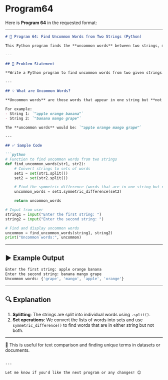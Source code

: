 # Program64
Here is **Program 64** in the requested format:

---

```markdown
# 📝 Program 64: Find Uncommon Words from Two Strings (Python)

This Python program finds the **uncommon words** between two strings, meaning it identifies words that are present in **only one of the two strings**.

---

## 📌 Problem Statement

**Write a Python program to find uncommon words from two given strings.**

---

## 💡 What are Uncommon Words?

**Uncommon words** are those words that appear in one string but **not in both**. If a word appears in both strings, it is not considered uncommon.

For example:
- String 1: `"apple orange banana"`
- String 2: `"banana mango grape"`

The **uncommon words** would be: `"apple orange mango grape"`

---

## ✅ Sample Code

```python
# Function to find uncommon words from two strings
def find_uncommon_words(str1, str2):
    # Convert strings to sets of words
    set1 = set(str1.split())
    set2 = set(str2.split())

    # Find the symmetric difference (words that are in one string but not both)
    uncommon_words = set1.symmetric_difference(set2)

    return uncommon_words

# Input from user
string1 = input("Enter the first string: ")
string2 = input("Enter the second string: ")

# Find and display uncommon words
uncommon = find_uncommon_words(string1, string2)
print("Uncommon words:", uncommon)
```

---

## ▶️ Example Output

```bash
Enter the first string: apple orange banana
Enter the second string: banana mango grape
Uncommon words: {'grape', 'mango', 'apple', 'orange'}
```

---

## 🔍 Explanation

1. **Splitting**: The strings are split into individual words using `.split()`.
2. **Set operations**: We convert the lists of words into sets and use `symmetric_difference()` to find words that are in either string but not both.

---

📘 This is useful for text comparison and finding unique terms in datasets or documents.

```

---

Let me know if you'd like the next program or any changes! 😊
